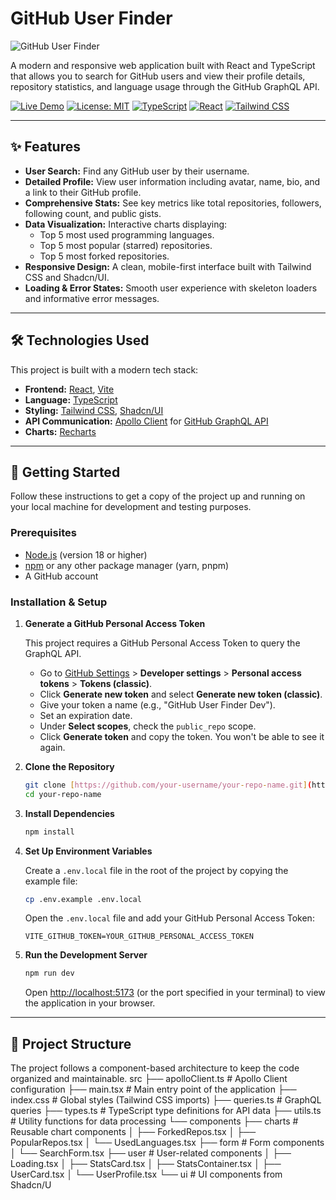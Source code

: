 # GitHub User Finder

![GitHub User Finder](https://github-users-search-seven.vercel.app/)

A modern and responsive web application built with React and TypeScript that allows you to search for GitHub users and view their profile details, repository statistics, and language usage through the GitHub GraphQL API.

[![Live Demo](https://img.shields.io/badge/Live-Demo-brightgreen?style=for-the-badge)](https://github-users-search-seven.vercel.app/)
[![License: MIT](https://img.shields.io/badge/License-MIT-blue.svg?style=for-the-badge)](https://opensource.org/licenses/MIT)
[![TypeScript](https://img.shields.io/badge/TypeScript-3178C6?style=for-the-badge&logo=typescript&logoColor=white)](https://www.typescriptlang.org/)
[![React](https://img.shields.io/badge/React-20232A?style=for-the-badge&logo=react&logoColor=61DAFB)](https://reactjs.org/)
[![Tailwind CSS](https://img.shields.io/badge/Tailwind_CSS-38B2AC?style=for-the-badge&logo=tailwind-css&logoColor=white)](https://tailwindcss.com/)

---

## ✨ Features

- **User Search:** Find any GitHub user by their username.
- **Detailed Profile:** View user information including avatar, name, bio, and a link to their GitHub profile.
- **Comprehensive Stats:** See key metrics like total repositories, followers, following count, and public gists.
- **Data Visualization:** Interactive charts displaying:
  - Top 5 most used programming languages.
  - Top 5 most popular (starred) repositories.
  - Top 5 most forked repositories.
- **Responsive Design:** A clean, mobile-first interface built with Tailwind CSS and Shadcn/UI.
- **Loading & Error States:** Smooth user experience with skeleton loaders and informative error messages.

---

## 🛠️ Technologies Used

This project is built with a modern tech stack:

- **Frontend:** [React](https://reactjs.org/), [Vite](https://vitejs.dev/)
- **Language:** [TypeScript](https://www.typescriptlang.org/)
- **Styling:** [Tailwind CSS](https://tailwindcss.com/), [Shadcn/UI](https://ui.shadcn.com/)
- **API Communication:** [Apollo Client](https://www.apollographql.com/docs/react/) for [GitHub GraphQL API](https://docs.github.com/en/graphql)
- **Charts:** [Recharts](https://recharts.org/)

---

## 🚀 Getting Started

Follow these instructions to get a copy of the project up and running on your local machine for development and testing purposes.

### Prerequisites

- [Node.js](https://nodejs.org/) (version 18 or higher)
- [npm](https://www.npmjs.com/) or any other package manager (yarn, pnpm)
- A GitHub account

### Installation & Setup

1.  **Generate a GitHub Personal Access Token**

    This project requires a GitHub Personal Access Token to query the GraphQL API.

    - Go to [GitHub Settings](https://github.com/settings/profile) > **Developer settings** > **Personal access tokens** > **Tokens (classic)**.
    - Click **Generate new token** and select **Generate new token (classic)**.
    - Give your token a name (e.g., "GitHub User Finder Dev").
    - Set an expiration date.
    - Under **Select scopes**, check the `public_repo` scope.
    - Click **Generate token** and copy the token. You won't be able to see it again.

2.  **Clone the Repository**

    ```bash
    git clone [https://github.com/your-username/your-repo-name.git](https://github.com/your-username/your-repo-name.git)
    cd your-repo-name
    ```

3.  **Install Dependencies**

    ```bash
    npm install
    ```

4.  **Set Up Environment Variables**

    Create a `.env.local` file in the root of the project by copying the example file:

    ```bash
    cp .env.example .env.local
    ```

    Open the `.env.local` file and add your GitHub Personal Access Token:

    ```env
    VITE_GITHUB_TOKEN=YOUR_GITHUB_PERSONAL_ACCESS_TOKEN
    ```

5.  **Run the Development Server**

    ```bash
    npm run dev
    ```

    Open [http://localhost:5173](http://localhost:5173) (or the port specified in your terminal) to view the application in your browser.

---

## 📂 Project Structure

The project follows a component-based architecture to keep the code organized and maintainable.
src
├── apolloClient.ts # Apollo Client configuration
├── main.tsx # Main entry point of the application
├── index.css # Global styles (Tailwind CSS imports)
├── queries.ts # GraphQL queries
├── types.ts # TypeScript type definitions for API data
├── utils.ts # Utility functions for data processing
└── components
├── charts # Reusable chart components
│ ├── ForkedRepos.tsx
│ ├── PopularRepos.tsx
│ └── UsedLanguages.tsx
├── form # Form components
│ └── SearchForm.tsx
├── user # User-related components
│ ├── Loading.tsx
│ ├── StatsCard.tsx
│ ├── StatsContainer.tsx
│ ├── UserCard.tsx
│ └── UserProfile.tsx
└── ui # UI components from Shadcn/U
